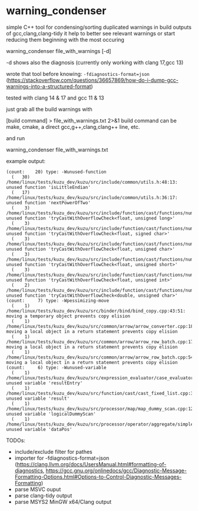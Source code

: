 # warning_condenser

simple C++ tool for condensing/sorting duplicated warnings in build outputs of gcc,clang,clang-tidy
it help to better see relevant warnings or start reducing them beginning with the most occuring

warning_condenser file_with_warnings [-d]

-d shows also the diagnosis (currently only working with clang 17,gcc 13)

wrote that tool before knowing: `-fdiagnostics-format=json` (https://stackoverflow.com/questions/36657869/how-do-i-dump-gcc-warnings-into-a-structured-format)

tested with clang 14 & 17 and gcc 11 & 13

just grab all the build warnings with 

[build command] > file_with_warnings.txt 2>&1
build command can be make, cmake, a direct gcc,g++,clang,clang++ line, etc.

and run

warning_condenser file_with_warnings.txt

example output:

```
(count:    20) type: -Wunused-function
  (   30) /home/linux/tests/kuzu_dev/kuzu/src/include/common/utils.h:48:13: unused function 'isLittleEndian'
  (   17) /home/linux/tests/kuzu_dev/kuzu/src/include/common/utils.h:36:17: unused function 'nextPowerOfTwo'
  (    3) /home/linux/tests/kuzu_dev/kuzu/src/include/function/cast/functions/numeric_cast.h:103:6: unused function 'tryCastWithOverflowCheck<float, unsigned long>'
  (    3) /home/linux/tests/kuzu_dev/kuzu/src/include/function/cast/functions/numeric_cast.h:66:6: unused function 'tryCastWithOverflowCheck<float, signed char>'
  (    3) /home/linux/tests/kuzu_dev/kuzu/src/include/function/cast/functions/numeric_cast.h:88:6: unused function 'tryCastWithOverflowCheck<float, unsigned char>'
  (    3) /home/linux/tests/kuzu_dev/kuzu/src/include/function/cast/functions/numeric_cast.h:93:6: unused function 'tryCastWithOverflowCheck<float, unsigned short>'
  (    3) /home/linux/tests/kuzu_dev/kuzu/src/include/function/cast/functions/numeric_cast.h:98:6: unused function 'tryCastWithOverflowCheck<float, unsigned int>'
  (    2) /home/linux/tests/kuzu_dev/kuzu/src/include/function/cast/functions/numeric_cast.h:131:6: unused function 'tryCastWithOverflowCheck<double, unsigned char>'
(count:     7) type: -Wpessimizing-move
  (    1) /home/linux/tests/kuzu_dev/kuzu/src/binder/bind/bind_copy.cpp:43:51: moving a temporary object prevents copy elision
  (    1) /home/linux/tests/kuzu_dev/kuzu/src/common/arrow/arrow_converter.cpp:181:12: moving a local object in a return statement prevents copy elision
  (    1) /home/linux/tests/kuzu_dev/kuzu/src/common/arrow/arrow_row_batch.cpp:178:12: moving a local object in a return statement prevents copy elision
  (    1) /home/linux/tests/kuzu_dev/kuzu/src/common/arrow/arrow_row_batch.cpp:547:12: moving a local object in a return statement prevents copy elision
(count:     6) type: -Wunused-variable
  (    1) /home/linux/tests/kuzu_dev/kuzu/src/expression_evaluator/case_evaluator.cpp:104:26: unused variable 'resultEntry'
  (    1) /home/linux/tests/kuzu_dev/kuzu/src/function/cast/cast_fixed_list.cpp:33:18: unused variable 'result'
  (    1) /home/linux/tests/kuzu_dev/kuzu/src/processor/map/map_dummy_scan.cpp:12:10: unused variable 'logicalDummyScan'
  (    1) /home/linux/tests/kuzu_dev/kuzu/src/processor/operator/aggregate/simple_aggregate_scan.cpp:10:16: unused variable 'dataPos'
```

TODOs:
- include/exclude filter for pathes
- importer for -fdiagnostics-format=json (https://clang.llvm.org/docs/UsersManual.html#formatting-of-diagnostics, https://gcc.gnu.org/onlinedocs/gcc/Diagnostic-Message-Formatting-Options.html#Options-to-Control-Diagnostic-Messages-Formatting)
- parse MSVC ouput
- parse clang-tidy output
- parse MSYS2 MinGW x64/Clang output
